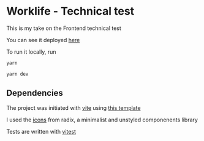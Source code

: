 # Worklife - Technical test

This is my take on the Frontend technical test

You can see it deployed [here](https://vercel.app/)

To run it locally, run
```sh
yarn

yarn dev
```

## Dependencies
The project was initiated with [vite](https://vitejs.dev/) using [this template](https://github.com/fresh-app/fresh-vite-app-react-ts)

I used the [icons](https://www.radix-ui.com/icons) from radix, a minimalist and unstyled componenents library

Tests are written with [vitest](https://vitest.dev/)
